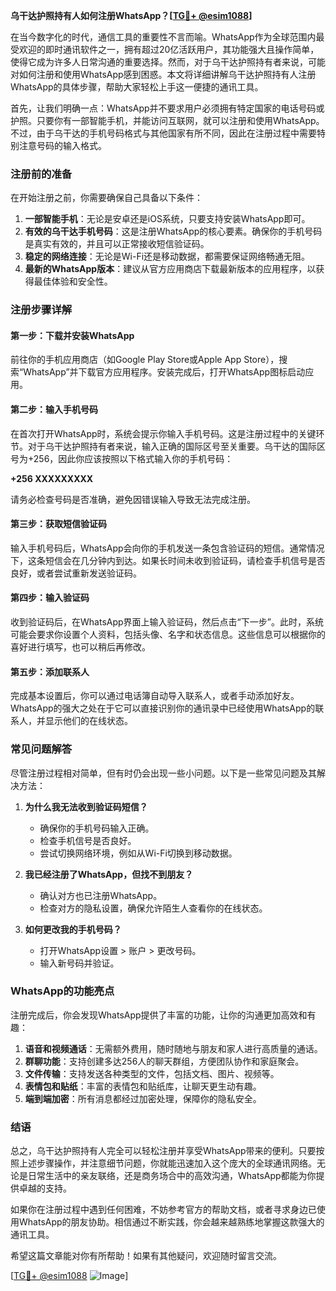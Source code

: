 **乌干达护照持有人如何注册WhatsApp？[[TG💪+ @esim1088](https://t.me/s/esim1088)]**

在当今数字化的时代，通信工具的重要性不言而喻。WhatsApp作为全球范围内最受欢迎的即时通讯软件之一，拥有超过20亿活跃用户，其功能强大且操作简单，使得它成为许多人日常沟通的重要选择。然而，对于乌干达护照持有者来说，可能对如何注册和使用WhatsApp感到困惑。本文将详细讲解乌干达护照持有人注册WhatsApp的具体步骤，帮助大家轻松上手这一便捷的通讯工具。

首先，让我们明确一点：WhatsApp并不要求用户必须拥有特定国家的电话号码或护照。只要你有一部智能手机，并能访问互联网，就可以注册和使用WhatsApp。不过，由于乌干达的手机号码格式与其他国家有所不同，因此在注册过程中需要特别注意号码的输入格式。

### 注册前的准备

在开始注册之前，你需要确保自己具备以下条件：

1. **一部智能手机**：无论是安卓还是iOS系统，只要支持安装WhatsApp即可。
2. **有效的乌干达手机号码**：这是注册WhatsApp的核心要素。确保你的手机号码是真实有效的，并且可以正常接收短信验证码。
3. **稳定的网络连接**：无论是Wi-Fi还是移动数据，都需要保证网络畅通无阻。
4. **最新的WhatsApp版本**：建议从官方应用商店下载最新版本的应用程序，以获得最佳体验和安全性。

### 注册步骤详解

#### 第一步：下载并安装WhatsApp

前往你的手机应用商店（如Google Play Store或Apple App Store），搜索“WhatsApp”并下载官方应用程序。安装完成后，打开WhatsApp图标启动应用。

#### 第二步：输入手机号码

在首次打开WhatsApp时，系统会提示你输入手机号码。这是注册过程中的关键环节。对于乌干达护照持有者来说，输入正确的国际区号至关重要。乌干达的国际区号为+256，因此你应该按照以下格式输入你的手机号码：

**+256 XXXXXXXXX**

请务必检查号码是否准确，避免因错误输入导致无法完成注册。

#### 第三步：获取短信验证码

输入手机号码后，WhatsApp会向你的手机发送一条包含验证码的短信。通常情况下，这条短信会在几分钟内到达。如果长时间未收到验证码，请检查手机信号是否良好，或者尝试重新发送验证码。

#### 第四步：输入验证码

收到验证码后，在WhatsApp界面上输入验证码，然后点击“下一步”。此时，系统可能会要求你设置个人资料，包括头像、名字和状态信息。这些信息可以根据你的喜好进行填写，也可以稍后再修改。

#### 第五步：添加联系人

完成基本设置后，你可以通过电话簿自动导入联系人，或者手动添加好友。WhatsApp的强大之处在于它可以直接识别你的通讯录中已经使用WhatsApp的联系人，并显示他们的在线状态。

### 常见问题解答

尽管注册过程相对简单，但有时仍会出现一些小问题。以下是一些常见问题及其解决方法：

1. **为什么我无法收到验证码短信？**
   - 确保你的手机号码输入正确。
   - 检查手机信号是否良好。
   - 尝试切换网络环境，例如从Wi-Fi切换到移动数据。

2. **我已经注册了WhatsApp，但找不到朋友？**
   - 确认对方也已注册WhatsApp。
   - 检查对方的隐私设置，确保允许陌生人查看你的在线状态。

3. **如何更改我的手机号码？**
   - 打开WhatsApp设置 > 账户 > 更改号码。
   - 输入新号码并验证。

### WhatsApp的功能亮点

注册完成后，你会发现WhatsApp提供了丰富的功能，让你的沟通更加高效和有趣：

1. **语音和视频通话**：无需额外费用，随时随地与朋友和家人进行高质量的通话。
2. **群聊功能**：支持创建多达256人的聊天群组，方便团队协作和家庭聚会。
3. **文件传输**：支持发送各种类型的文件，包括文档、图片、视频等。
4. **表情包和贴纸**：丰富的表情包和贴纸库，让聊天更生动有趣。
5. **端到端加密**：所有消息都经过加密处理，保障你的隐私安全。

### 结语

总之，乌干达护照持有人完全可以轻松注册并享受WhatsApp带来的便利。只要按照上述步骤操作，并注意细节问题，你就能迅速加入这个庞大的全球通讯网络。无论是日常生活中的亲友联络，还是商务场合中的高效沟通，WhatsApp都能为你提供卓越的支持。

如果你在注册过程中遇到任何困难，不妨参考官方的帮助文档，或者寻求身边已使用WhatsApp的朋友协助。相信通过不断实践，你会越来越熟练地掌握这款强大的通讯工具。

希望这篇文章能对你有所帮助！如果有其他疑问，欢迎随时留言交流。

[[TG💪+ @esim1088](https://t.me/s/esim1088) ![Image](https://i.postimg.cc/4NQfJmqS/Snipaste-2025-05-13-00-14-12.png)]